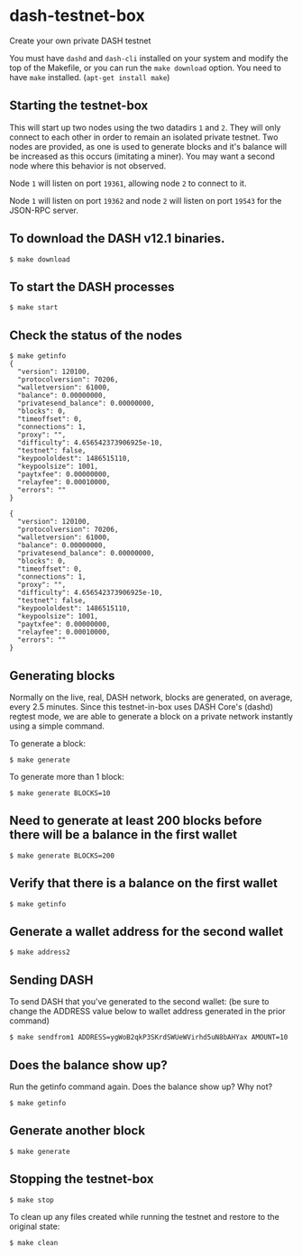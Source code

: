 # dash-testnet-box

Create your own private DASH testnet


You must have `dashd` and `dash-cli` installed on your system and modify the top of the
Makefile, or you can run the `make download` option. You need to have `make`
installed. (`apt-get install make`)

## Starting the testnet-box

This will start up two nodes using the two datadirs `1` and `2`. They
will only connect to each other in order to remain an isolated private testnet.
Two nodes are provided, as one is used to generate blocks and it's balance
will be increased as this occurs (imitating a miner). You may want a second node
where this behavior is not observed.

Node `1` will listen on port `19361`, allowing node `2` to connect to it.

Node `1` will listen on port `19362` and node `2` will listen on port `19543`
for the JSON-RPC server.


## To download the DASH v12.1 binaries.
```
$ make download
```

## To start the DASH processes
```
$ make start
```

## Check the status of the nodes

```
$ make getinfo
{
  "version": 120100,
  "protocolversion": 70206,
  "walletversion": 61000,
  "balance": 0.00000000,
  "privatesend_balance": 0.00000000,
  "blocks": 0,
  "timeoffset": 0,
  "connections": 1,
  "proxy": "",
  "difficulty": 4.656542373906925e-10,
  "testnet": false,
  "keypoololdest": 1486515110,
  "keypoolsize": 1001,
  "paytxfee": 0.00000000,
  "relayfee": 0.00010000,
  "errors": ""
}

{
  "version": 120100,
  "protocolversion": 70206,
  "walletversion": 61000,
  "balance": 0.00000000,
  "privatesend_balance": 0.00000000,
  "blocks": 0,
  "timeoffset": 0,
  "connections": 1,
  "proxy": "",
  "difficulty": 4.656542373906925e-10,
  "testnet": false,
  "keypoololdest": 1486515110,
  "keypoolsize": 1001,
  "paytxfee": 0.00000000,
  "relayfee": 0.00010000,
  "errors": ""
}
```

## Generating blocks

Normally on the live, real, DASH network, blocks are generated, on average,
every 2.5 minutes. Since this testnet-in-box uses DASH Core's (dashd)
regtest mode, we are able to generate a block on a private network
instantly using a simple command.

To generate a block:

```
$ make generate
```

To generate more than 1 block:

```
$ make generate BLOCKS=10
```

## Need to generate at least 200 blocks before there will be a balance in the first wallet
```
$ make generate BLOCKS=200
```

## Verify that there is a balance on the first wallet
```
$ make getinfo
```

## Generate a wallet address for the second wallet
```
$ make address2
```

## Sending DASH
To send DASH that you've generated to the second wallet: (be sure to change the ADDRESS value below to wallet address generated in the prior command)

```
$ make sendfrom1 ADDRESS=ygWoB2qkP3SKrdSWUeWVirhd5uN8bAHYax AMOUNT=10
```

## Does the balance show up?
Run the getinfo command again. Does the balance show up? Why not?
```
$ make getinfo
```

## Generate another block
```
$ make generate
```

## Stopping the testnet-box

```
$ make stop
```

To clean up any files created while running the testnet and restore to the
original state:

```
$ make clean
```
